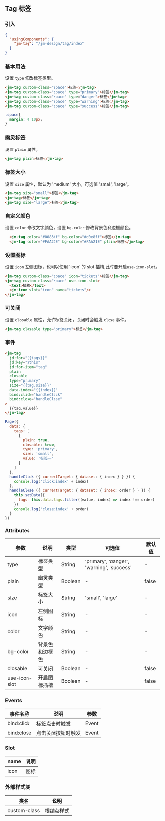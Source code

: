 ## Tag 标签

### 引入

```json
{
  "usingComponents": {
    "jm-tag": "/jm-design/tag/index"
  }
}
```

### 基本用法

设置 `type` 修改标签类型。

```html
<jm-tag custom-class="space">标签</jm-tag>
<jm-tag custom-class="space" type="primary">标签</jm-tag>
<jm-tag custom-class="space" type="danger">标签</jm-tag>
<jm-tag custom-class="space" type="warning">标签</jm-tag>
<jm-tag custom-class="space" type="success">标签</jm-tag>
```
```css
.space{
  margin: 0 10px;
}
```
### 幽灵标签

设置 `plain` 属性。

```html
<jm-tag plain>标签</jm-tag>
```

### 标签大小

设置 `size` 属性，默认为 'medium' 大小，可选值 'small', 'large'。

```html
<jm-tag size="small">标签</jm-tag>
<jm-tag>标签</jm-tag>
<jm-tag size="large">标签</jm-tag>
```

### 自定义颜色

设置 `color` 修改文字颜色，设置 `bg-color` 修改背景色和边框颜色。

```html
  <jm-tag color="#0083ff" bg-color="#d0e8ff">标签</jm-tag>
  <jm-tag color="#FAA21E" bg-color="#FAA21E" plain>标签</jm-tag>
```

### 设置图标

设置 `icon` 左侧图标，也可以使用 'icon' 的 slot 插槽,此时要开启`use-icon-slot`。

```html
<jm-tag custom-class="space" icon="tickets">标签</jm-tag>
<jm-tag custom-class="space" use-icon-slot>
  <text>插槽</text>
  <jm-icon slot="icon" name="tickets"/>
</jm-tag>
```

### 可关闭

设置 `closable` 属性，允许标签关闭，关闭时会触发 `close` 事件。
```html
<jm-tag closable type="primary">标签</jm-tag>
```

### 事件
```html
<jm-tag
  jd:for="{{tags}}"
  jd:key="$this"
  jd:for-item="tag"
  plain
  closable
  type="primary"
  size="{{tag.size}}"
  data-index="{{index}}"
  bind:click="handleClick"
  bind:close="handleClose"
>
  {{tag.value}}
</jm-tag>
```
```javascript
Page({
  data: {
    tags: [
      {
        plain: true,
        closable: true,
        type: 'primary',
        size: 'small',
        value: '标签一'
      }
    ]
  },
  handleClick ({ currentTarget: { dataset: { index } } }) {
    console.log('click:index' + index)
  },
  handleClose ({ currentTarget: { dataset: { index: order } } }) {
    this.setData({
      tags: this.data.tags.filter((value, index) => index !== order)
    })
    console.log('close:index' + order)
  }
})
```

### Attributes

| 参数      | 说明                                 | 类型      | 可选值       | 默认值   |
|---------- |------------------------------------ |---------- |------------- |-------- |
| type | 标签类型 | String | 'primary', 'danger', 'warning', 'success' | - | - |
| plain | 幽灵类型 | Boolean | - | false |
| size | 标签大小 | String | 'small', 'large' | - |
| icon | 左侧图标 | String | - | - |
| color | 文字颜色 | String | - | - |
| bg-color | 背景色和边框色 | String | - | - |
| closable | 可关闭 | Boolean | - | false |
| use-icon-slot | 开启图标插槽 | Boolean | - | false |



### Events

| 事件名称      | 说明                                 | 参数     |
|------------- |------------------------------------ |--------- |
| bind:click | 标签点击时触发 | Event |
| bind:close | 点击关闭按钮时触发 | Event |

### Slot

| name      | 说明       |
|------------- |----------- |
| icon | 图标 |

### 外部样式类

| 类名     | 说明                |
|---------|---------------------|
| custom-class | 根结点样式 |
